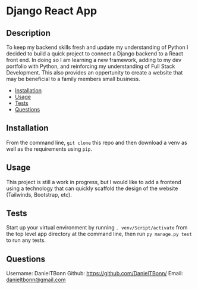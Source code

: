 # Django React App

## Description
  
To keep my backend skills fresh and update my understanding of Python I decided to build a quick project to connect a Django backend to a React front end. In doing so I am learning a new framework, adding to my dev portfolio with Python, and reinforcing my understanding of Full Stack Development. This also provides an oppertunity to create a website that may be beneficial to a family members small business.

- [Installation](#installation)
- [Usage](#usage)
- [Tests](#tests)
- [Questions](#questions)

## Installation
  
From the command line, `git clone` this repo and then download a venv as well as the requirements using `pip`.

## Usage
  
This project is still a work in progress, but I would like to add a frontend using a technology that can quickly scaffold the design of the website (Tailwinds, Bootstrap, etc).

## Tests
  
Start up your virtual environment by running `. venv/Script/activate` from the top level app directory at the command line, then run `py manage.py test` to run any tests.

## Questions

Username: DanielTBonn
Github: https://github.com/DanielTBonn/
Email: danieltbonn@gmail.com